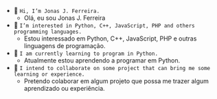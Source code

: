 - 👋 `Hi, I’m Jonas J. Ferreira.`
  - Olá, eu sou Jonas J. Ferreira
- 👀 `I’m interested in Python, C++, JavaScript, PHP and others programming languages.`
  - Estou interessado em Python, C++, JavaScript, PHP e outras linguagens de programação.
- 🌱 `I am currently learning to program in Python.`
  - Atualmente estou aprendendo a programar em Python.
- 💞️ `I intend to collaborate on some project that can bring me some learning or experience.`
  - Pretendo colaborar em algum projeto que possa me trazer algum aprendizado ou experiência.


<!---
JonasJF360/JonasJF360 is a ✨ special ✨ repository because its `README.md` (this file) appears on your GitHub profile.
You can click the Preview link to take a look at your changes.
--->
